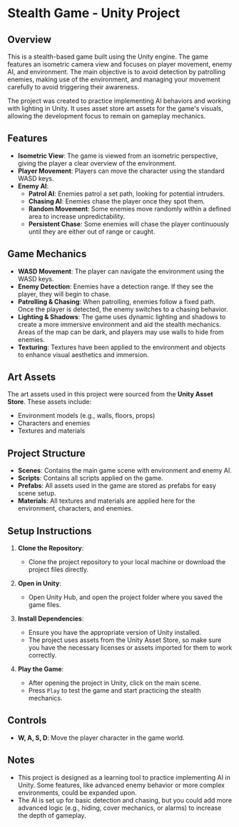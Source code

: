 # Stealth Game - Unity Project

## Overview
This is a stealth-based game built using the Unity engine. The game features an isometric camera view and focuses on player movement, enemy AI, and environment. The main objective is to avoid detection by patrolling enemies, making use of the environment, and managing your movement carefully to avoid triggering their awareness.

The project was created to practice implementing AI behaviors and working with lighting in Unity. It uses asset store art assets for the game's visuals, allowing the development focus to remain on gameplay mechanics.

## Features
- **Isometric View**: The game is viewed from an isometric perspective, giving the player a clear overview of the environment.
- **Player Movement**: Players can move the character using the standard WASD keys.
- **Enemy AI**:
  - **Patrol AI**: Enemies patrol a set path, looking for potential intruders.
  - **Chasing AI**: Enemies chase the player once they spot them.
  - **Random Movement**: Some enemies move randomly within a defined area to increase unpredictability.
  - **Persistent Chase**: Some enemies will chase the player continuously until they are either out of range or caught.
  
## Game Mechanics
- **WASD Movement**: The player can navigate the environment using the WASD keys.
- **Enemy Detection**: Enemies have a detection range. If they see the player, they will begin to chase.
- **Patrolling & Chasing**: When patrolling, enemies follow a fixed path. Once the player is detected, the enemy switches to a chasing behavior.
- **Lighting & Shadows**: The game uses dynamic lighting and shadows to create a more immersive environment and aid the stealth mechanics. Areas of the map can be dark, and players may use walls to hide from enemies.
- **Texturing**: Textures have been applied to the environment and objects to enhance visual aesthetics and immersion.

## Art Assets
The art assets used in this project were sourced from the **Unity Asset Store**. These assets include:
- Environment models (e.g., walls, floors, props)
- Characters and enemies
- Textures and materials

## Project Structure
- **Scenes**: Contains the main game scene with environment and enemy AI.
- **Scripts**: Contains all scripts applied on the game.
- **Prefabs**: All assets used in the game are stored as prefabs for easy scene setup.
- **Materials**: All textures and materials are applied here for the environment, characters, and enemies.

## Setup Instructions
1. **Clone the Repository**: 
   - Clone the project repository to your local machine or download the project files directly.

2. **Open in Unity**: 
   - Open Unity Hub, and open the project folder where you saved the game files.

3. **Install Dependencies**:
   - Ensure you have the appropriate version of Unity installed.
   - The project uses assets from the Unity Asset Store, so make sure you have the necessary licenses or assets imported for them to work correctly.

4. **Play the Game**:
   - After opening the project in Unity, click on the main scene.
   - Press `Play` to test the game and start practicing the stealth mechanics.

## Controls
- **W, A, S, D**: Move the player character in the game world.

## Notes
- This project is designed as a learning tool to practice implementing AI in Unity. Some features, like advanced enemy behavior or more complex environments, could be expanded upon.
- The AI is set up for basic detection and chasing, but you could add more advanced logic (e.g., hiding, cover mechanics, or alarms) to increase the depth of gameplay.
